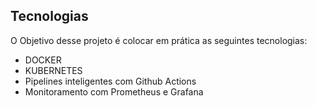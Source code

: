 ## Tecnologias

O Objetivo desse projeto é colocar em prática as seguintes tecnologias:

- DOCKER
- KUBERNETES
- Pipelines inteligentes com Github Actions
- Monitoramento com Prometheus e Grafana



